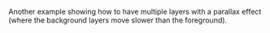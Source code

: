 Another example showing how to have multiple layers with a parallax effect (where the background layers move slower than the foreground).
